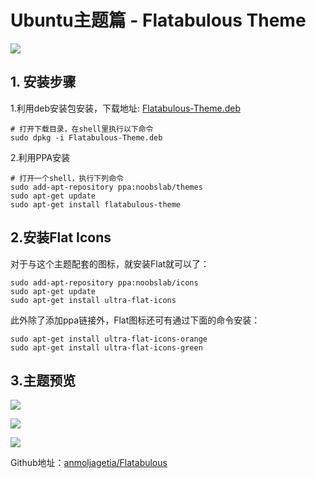 # Ubuntu主题篇 - Flatabulous Theme

![](http://upload-images.jianshu.io/upload_images/6490512-495f58f49a211e4d.png?imageMogr2/auto-orient/strip%7CimageView2/2/w/1240)

## 1. 安装步骤

1.利用deb安装包安装，下载地址: [Flatabulous-Theme.deb](https://github.com/anmoljagetia/Flatabulous/releases/download/16.04.1/Flatabulous-Theme.deb)

    # 打开下载目录，在shell里执行以下命令
    sudo dpkg -i Flatabulous-Theme.deb

2.利用PPA安装

    # 打开一个shell，执行下列命令
    sudo add-apt-repository ppa:noobslab/themes
    sudo apt-get update
    sudo apt-get install flatabulous-theme

## 2.安装Flat Icons

对于与这个主题配套的图标，就安装Flat就可以了：

    sudo add-apt-repository ppa:noobslab/icons
    sudo apt-get update
    sudo apt-get install ultra-flat-icons

此外除了添加ppa链接外，Flat图标还可有通过下面的命令安装：

    sudo apt-get install ultra-flat-icons-orange
    sudo apt-get install ultra-flat-icons-green

## 3.主题预览

![](http://upload-images.jianshu.io/upload_images/6490512-83f32f9a3c8579d3.png?imageMogr2/auto-orient/strip%7CimageView2/2/w/1240)

![](http://upload-images.jianshu.io/upload_images/6490512-93e94c8bc5b3304f.png?imageMogr2/auto-orient/strip%7CimageView2/2/w/1240)

![](http://upload-images.jianshu.io/upload_images/6490512-e886696593278c30.png?imageMogr2/auto-orient/strip%7CimageView2/2/w/1240)

Github地址：[anmoljagetia/Flatabulous](https://github.com/anmoljagetia/Flatabulous)